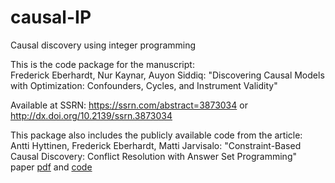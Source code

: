 # causal-IP
Causal discovery using integer programming

This is the code package for the manuscript:<br>
Frederick Eberhardt, Nur Kaynar, Auyon Siddiq:
"Discovering Causal Models with Optimization:
Confounders, Cycles, and Instrument Validity"

Available at SSRN: https://ssrn.com/abstract=3873034 or http://dx.doi.org/10.2139/ssrn.3873034


This package also includes the publicly available code from the article:<br>
Antti Hyttinen, Frederick Eberhardt, Matti Jarvisalo:
"Constraint-Based Causal Discovery: Conflict Resolution with Answer Set Programming"<br>
paper [pdf](http://www.its.caltech.edu/~fehardt/papers/HEJ_UAI2014.pdf) and [code](https://drive.google.com/file/d/0B7pSUZzmhZ33RGV2WVJpMjhpc3M/view)


